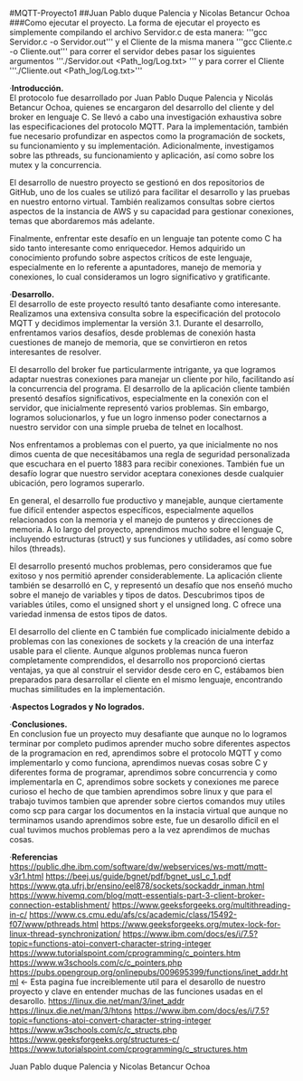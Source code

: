 #MQTT-Proyecto1
##Juan Pablo duque Palencia y Nicolas Betancur Ochoa  
###Como ejecutar el proyecto.
La forma de ejecutar el proyecto es simplemente compilando el archivo Servidor.c de esta manera: '''gcc Servidor.c -o Servidor.out''' y el Cliente de la misma manera '''gcc Cliente.c -o Cliente.out''' para correr el servidor debes pasar los siguientes argumentos '''./Servidor.out <ip> <port> <Path_log/Log.txt> ''' y para correr el Cliente '''./Cliente.out <Path_log/Log.txt>'''


&centerdot;**Introducción.**<br>
El protocolo fue desarrollado por Juan Pablo Duque Palencia y Nicolás Betancur Ochoa, quienes se encargaron del desarrollo del cliente y del broker en lenguaje C. Se llevó a cabo una investigación exhaustiva sobre las especificaciones del protocolo MQTT. Para la implementación, también fue necesario profundizar en aspectos como la programación de sockets, su funcionamiento y su implementación. Adicionalmente, investigamos sobre las pthreads, su funcionamiento y aplicación, así como sobre los mutex y la concurrencia.

El desarrollo de nuestro proyecto se gestionó en dos repositorios de GitHub, uno de los cuales se utilizó para facilitar el desarrollo y las pruebas en nuestro entorno virtual. También realizamos consultas sobre ciertos aspectos de la instancia de AWS y su capacidad para gestionar conexiones, temas que abordaremos más adelante.

Finalmente, enfrentar este desafío en un lenguaje tan potente como C ha sido tanto interesante como enriquecedor. Hemos adquirido un conocimiento profundo sobre aspectos críticos de este lenguaje, especialmente en lo referente a apuntadores, manejo de memoria y conexiones, lo cual consideramos un logro significativo y gratificante.

&centerdot;**Desarrollo.**<br>
El desarrollo de este proyecto resultó tanto desafiante como interesante. Realizamos una extensiva consulta sobre la especificación del protocolo MQTT y decidimos implementar la versión 3.1. Durante el desarrollo, enfrentamos varios desafíos, desde problemas de conexión hasta cuestiones de manejo de memoria, que se convirtieron en retos interesantes de resolver.

El desarrollo del broker fue particularmente intrigante, ya que logramos adaptar nuestras conexiones para manejar un cliente por hilo, facilitando así la concurrencia del programa. El desarrollo de la aplicación cliente también presentó desafíos significativos, especialmente en la conexión con el servidor, que inicialmente representó varios problemas. Sin embargo, logramos solucionarlos, y fue un logro inmenso poder conectarnos a nuestro servidor con una simple prueba de telnet en localhost.

Nos enfrentamos a problemas con el puerto, ya que inicialmente no nos dimos cuenta de que necesitábamos una regla de seguridad personalizada que escuchara en el puerto 1883 para recibir conexiones. También fue un desafío lograr que nuestro servidor aceptara conexiones desde cualquier ubicación, pero logramos superarlo.

En general, el desarrollo fue productivo y manejable, aunque ciertamente fue difícil entender aspectos específicos, especialmente aquellos relacionados con la memoria y el manejo de punteros y direcciones de memoria. A lo largo del proyecto, aprendimos mucho sobre el lenguaje C, incluyendo estructuras (struct) y sus funciones y utilidades, así como sobre hilos (threads).

El desarrollo presentó muchos problemas, pero consideramos que fue exitoso y nos permitió aprender considerablemente. La aplicación cliente también se desarrolló en C, y representó un desafío que nos enseñó mucho sobre el manejo de variables y tipos de datos. Descubrimos tipos de variables útiles, como el unsigned short y el unsigned long. C ofrece una variedad inmensa de estos tipos de datos.

El desarrollo del cliente en C también fue complicado inicialmente debido a problemas con las conexiones de sockets y la creación de una interfaz usable para el cliente. Aunque algunos problemas nunca fueron completamente comprendidos, el desarrollo nos proporcionó ciertas ventajas, ya que al construir el servidor desde cero en C, estábamos bien preparados para desarrollar el cliente en el mismo lenguaje, encontrando muchas similitudes en la implementación.

&centerdot;**Aspectos Logrados y No logrados.**<br>

&centerdot;**Conclusiones.**<br>
En conclusion fue un proyecto muy desafiante que aunque no lo logramos terminar por completo pudimos aprender mucho sobre diferentes aspectos de la programacion en red, aprendimos sobre el protocolo MQTT y como implementarlo y como funciona, aprendimos nuevas cosas sobre C y diferentes forma de programar, aprendimos sobre concurrencia y como implementarla en C, aprendimos sobre sockets y conexiones me parece curioso el hecho de que tambien aprendimos sobre linux y que para el trabajo tuvimos tambien que aprender sobre ciertos comandos muy utiles como scp para cargar los documentos en la instacia virtual que aunque no terminamos usando aprendimos sobre este, fue un desarollo dificil en el cual tuvimos muchos problemas pero a la vez aprendimos de muchas cosas.

&centerdot;**Referencias**<br>
https://public.dhe.ibm.com/software/dw/webservices/ws-mqtt/mqtt-v3r1.html
https://beej.us/guide/bgnet/pdf/bgnet_usl_c_1.pdf
https://www.gta.ufrj.br/ensino/eel878/sockets/sockaddr_inman.html
https://www.hivemq.com/blog/mqtt-essentials-part-3-client-broker-connection-establishment/
https://www.geeksforgeeks.org/multithreading-in-c/
https://www.cs.cmu.edu/afs/cs/academic/class/15492-f07/www/pthreads.html
https://www.geeksforgeeks.org/mutex-lock-for-linux-thread-synchronization/
https://www.ibm.com/docs/es/i/7.5?topic=functions-atoi-convert-character-string-integer
https://www.tutorialspoint.com/cprogramming/c_pointers.htm
https://www.w3schools.com/c/c_pointers.php
https://pubs.opengroup.org/onlinepubs/009695399/functions/inet_addr.html  <- Esta pagina fue increiblemente util para el desarollo de nuestro proyecto y clave en entender muchas de las funciones usadas en el desarollo.
https://linux.die.net/man/3/inet_addr
https://linux.die.net/man/3/htons
https://www.ibm.com/docs/es/i/7.5?topic=functions-atoi-convert-character-string-integer
https://www.w3schools.com/c/c_structs.php
https://www.geeksforgeeks.org/structures-c/
https://www.tutorialspoint.com/cprogramming/c_structures.htm



Juan Pablo duque Palencia y Nicolas Betancur Ochoa  


